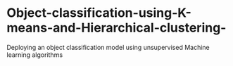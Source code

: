 # Object-classification-using-K-means-and-Hierarchical-clustering-
Deploying an object classification model using unsupervised Machine learning algorithms
